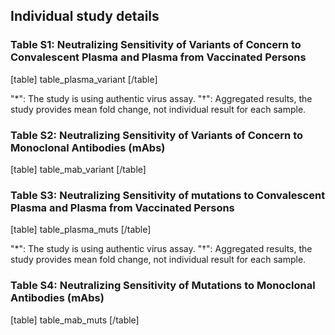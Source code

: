 ## Individual study details

### Table S1: Neutralizing Sensitivity of Variants of Concern to Convalescent Plasma and Plasma from Vaccinated Persons

[table]
table_plasma_variant
[/table]

"*": The study is using authentic virus assay.
"†": Aggregated results, the study provides mean fold change, not individual result for each sample.


### Table S2: Neutralizing Sensitivity of Variants of Concern to Monoclonal Antibodies (mAbs)

[table]
table_mab_variant
[/table]


### Table S3: Neutralizing Sensitivity of mutations to Convalescent Plasma and Plasma from Vaccinated Persons

[table]
table_plasma_muts
[/table]

"*": The study is using authentic virus assay.
"†": Aggregated results, the study provides mean fold change, not individual result for each sample.

### Table S4: Neutralizing Sensitivity of Mutations to Monoclonal Antibodies (mAbs)

[table]
table_mab_muts
[/table]
